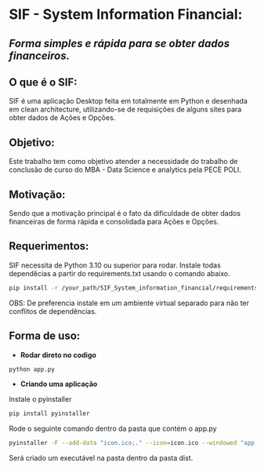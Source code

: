 # SIF - System Information Financial:
## _Forma simples e rápida para se obter dados financeiros._

## O que é o SIF:
SIF é uma aplicação Desktop feita em totalmente em Python e desenhada em clean architecture, utilizando-se de requisições de alguns sites para obter dados de Ações e Opções.

## Objetivo: 
Este trabalho tem como objetivo atender a necessidade do trabalho de conclusão de curso do MBA - Data Science e analytics pela PECE POLI.

## Motivação:
Sendo que a motivação principal é o fato da dificuldade de obter dados financeiras de forma rápida e consolidada para Ações e Opções. 

## Requerimentos:
SIF necessita de Python 3.10 ou superior para rodar.
Instale todas dependêcias a partir do requirements.txt usando o comando abaixo.



```sh
pip install -r /your_path/SIF_System_information_financial/requirements.txt
```

OBS: De preferencia instale em um ambiente virtual separado para não ter conflitos de dependências.

## Forma de uso:
- **Rodar direto no codigo**

```sh
python app.py
```

- **Criando uma aplicação**

Instale o pyinstaller 

```sh
pip install pyinstaller
```

Rode o seguinte comando dentro da pasta que contém o app.py
```sh
pyinstaller -F --add-data "icon.ico;." --icon=icon.ico --windowed "app.py"
```

Será criado um executável na pasta dentro da pasta dist.
